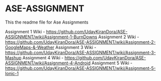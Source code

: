 # ASE-ASSIGNMENT

This the readme file for Ase Assignments 

Assignment 1 Wiki - https://github.com/UdayKiranDora/ASE-ASSIGNMENT/wiki/Assignment-1-BurnDowns
Assignment 2 Wiki - https://github.com/UdayKiranDora/ASE-ASSIGNMENT/wiki/Assignment-2-GoogleMaps-&-Weather
Assignment 3 Wiki - https://github.com/UdayKiranDora/ASE-ASSIGNMENT/wiki/Assignment-3-Mashup
Assignment 4 Wiki - https://github.com/UdayKiranDora/ASE-ASSIGNMENT/wiki/Assignment-4-Android
Assignment 5 Wiki - https://github.com/UdayKiranDora/ASE-ASSIGNMENT/wiki/Assignment-5-Ionic-1